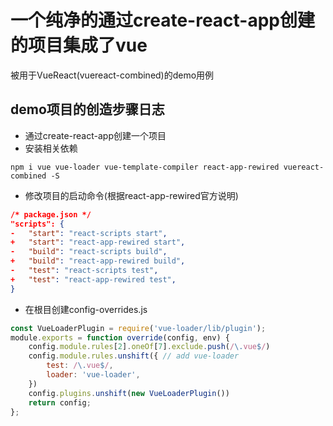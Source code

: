 # 一个纯净的通过create-react-app创建的项目集成了vue  
被用于VueReact(vuereact-combined)的demo用例  

## demo项目的创造步骤日志  
+ 通过create-react-app创建一个项目  
+ 安装相关依赖  
````  
npm i vue vue-loader vue-template-compiler react-app-rewired vuereact-combined -S
````  
+ 修改项目的启动命令(根据react-app-rewired官方说明)  
````json  
/* package.json */
"scripts": {
-   "start": "react-scripts start",
+   "start": "react-app-rewired start",
-   "build": "react-scripts build",
+   "build": "react-app-rewired build",
-   "test": "react-scripts test",
+   "test": "react-app-rewired test",
}
````  
+ 在根目创建config-overrides.js  
````jsx harmony  
const VueLoaderPlugin = require('vue-loader/lib/plugin');
module.exports = function override(config, env) {
    config.module.rules[2].oneOf[7].exclude.push(/\.vue$/)
    config.module.rules.unshift({ // add vue-loader
        test: /\.vue$/,
        loader: 'vue-loader',
    })
    config.plugins.unshift(new VueLoaderPlugin())
    return config;
};

````  
